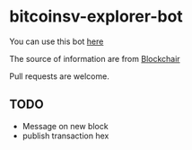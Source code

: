 # bitcoinsv-explorer-bot

You can use this bot <a href="https://t.me/alertgrafbot" target="_blank"> here</a>

The source of information are from <a href="https://blockchair.com">Blockchair</a>

Pull requests are welcome.

## TODO
* Message on new block
* publish transaction hex
